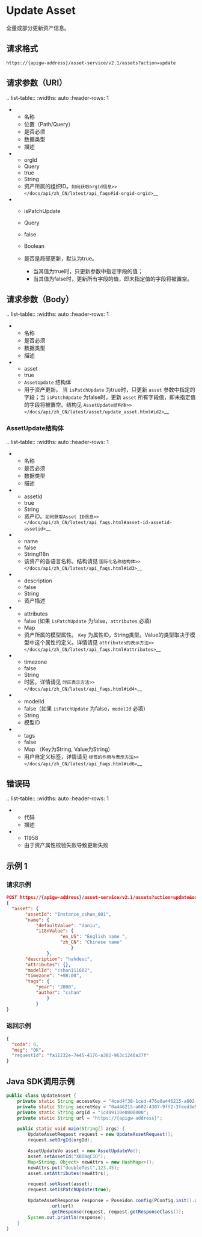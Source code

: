 # Update Asset

全量或部分更新资产信息。

## 请求格式

```
https://{apigw-address}/asset-service/v2.1/assets?action=update
```

## 请求参数（URI）

.. list-table::
   :widths: auto
   :header-rows: 1

   * - 名称
     - 位置（Path/Query）
     - 是否必须
     - 数据类型
     - 描述
   * - orgId
     - Query
     - true
     - String
     - 资产所属的组织ID。`如何获取orgId信息>> </docs/api/zh_CN/latest/api_faqs#id-orgid-orgid>`__
   * - isPatchUpdate
     - Query
     - false
     - Boolean
     - 是否是局部更新，默认为true。
     
       + 当其值为true时，只更新参数中指定字段的值；
       + 当其值为false时，更新所有字段的值，即未指定值的字段将被置空。


## 请求参数（Body）

.. list-table::
   :widths: auto
   :header-rows: 1

   * - 名称
     - 是否必须
     - 数据类型
     - 描述
   * - asset
     - true
     - ``AssetUpdate`` 结构体
     - 用于资产更新。
       当 ``isPatchUpdate`` 为true时，只更新 ``asset`` 参数中指定的字段；当 ``isPatchUpdate`` 为false时，更新 ``asset`` 所有字段值，即未指定值的字段将被置空。结构见 `AssetUpdate结构体>> </docs/api/zh_CN/latest/asset/update_asset.html#id2>`__


### AssetUpdate结构体


.. list-table::
   :widths: auto
   :header-rows: 1

   * - 名称
     - 是否必须
     - 数据类型
     - 描述
   * - assetId
     - true
     - String
     - 资产ID。`如何获取Asset ID信息>> </docs/api/zh_CN/latest/api_faqs.html#asset-id-assetid-assetid>`__
   * - name
     - false
     - StringI18n
     - 该资产的各语言名称。结构请见 `国际化名称结构体>> </docs/api/zh_CN/latest/api_faqs.html#id3>`__
   * - description
     - false
     - String
     - 资产描述
   * - attributes
     - false
        (如果 ``isPatchUpdate`` 为false，``attributes`` 必填)
     - Map
     - 资产所属的模型属性。
        ``Key`` 为属性ID，String类型。Value的类型取决于模型中这个属性的定义。详情请见 `attributes的表示方法>> </docs/api/zh_CN/latest/api_faqs.html#attributes>`__
   * - timezone
     - false
     - String
     - 时区。详情请见 `时区表示方法>> </docs/api/zh_CN/latest/api_faqs.html#id4>`__
   * - modelId
     - false（如果 ``isPatchUpdate`` 为false，``modelId`` 必填）
     - String
     - 模型ID
   * - tags
     - false
     - Map
        （Key为String, Value为String）
     - 用户自定义标签，详情请见 `标签的作用与表示方法>> </docs/api/zh_CN/latest/api_faqs.html#id6>`__


## 错误码

.. list-table::
   :widths: auto
   :header-rows: 1

   * - 代码
     - 描述
   * - 11958
     - 由于资产属性校验失败导致更新失败


## 示例 1

### 请求示例

```json
POST https://{apigw-address}/asset-service/v2.1/assets?action=update&orgId=o15475450989191
{
  "asset": {
       "assetId": "Instance_cshan_001",
       "name": {
           "defaultValue": "daniu",
           "i18nValue": {
                    "en_US": "English name ",
                    "zh_CN": "Chinese name"
                        }
               },
       "description": "hahdesc",
       "attributes": {},
       "modelId": "cshan111602",
       "timezone": "+08:00",
       "tags": {
           "year": "2000",
           "author": "cshan"
               }
           }
}
```

### 返回示例

```json
{
  "code": 0,
  "msg": "OK"，
  "requestId": "fa11232e-7e45-4176-a382-963c1240a27f"
}

```


## Java SDK调用示例

```java
public class UpdateAsset {
    private static String accessKey = "4ced4f38-1ced-476e0a446215-a602-4307";
    private static String secretKey = "0a446215-a602-4307-9ff2-3feed3e983ce";
    private static String orgId = "1c499110e8800000";
    private static String url = "https://{apigw-address}";

    public static void main(String[] args) {
        UpdateAssetRequest request = new UpdateAssetRequest();
        request.setOrgId(orgId);

        AssetUpdateVo asset = new AssetUpdateVo();
        asset.setAssetId("XBOBqC1O");
        Map<String, Object> newAttrs = new HashMap<>();
        newAttrs.put("doubleTest",123.45);
        asset.setAttributes(newAttrs);

        request.setAsset(asset);
        request.setIsPatchUpdate(true);

        UpdateAssetResponse response = Poseidon.config(PConfig.init().appKey(accessKey).appSecret(secretKey).debug())
                .url(url)
                .getResponse(request, request.getResponseClass());
        System.out.println(response);
    }
}
```
